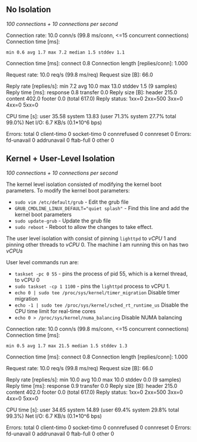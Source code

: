 ## No Isolation 

*100 connections + 10 connections per second*


Connection rate: 10.0 conn/s (99.8 ms/conn, <=15 concurrent connections)
Connection time [ms]:
```
min 0.6 avg 1.7 max 7.2 median 1.5 stddev 1.1
```
Connection time [ms]: connect 0.8
Connection length [replies/conn]: 1.000

Request rate: 10.0 req/s (99.8 ms/req)
Request size [B]: 66.0

Reply rate [replies/s]: min 7.2 avg 10.0 max 13.0 stddev 1.5 (9 samples)
Reply time [ms]: response 0.8 transfer 0.0
Reply size [B]: header 215.0 content 402.0 footer 0.0 (total 617.0)
Reply status: 1xx=0 2xx=500 3xx=0 4xx=0 5xx=0

CPU time [s]: user 35.58 system 13.83 (user 71.3% system 27.7% total 99.0%)
Net I/O: 6.7 KB/s (0.1*10^6 bps)

Errors: total 0 client-timo 0 socket-timo 0 connrefused 0 connreset 0
Errors: fd-unavail 0 addrunavail 0 ftab-full 0 other 0

## Kernel + User-Level Isolation 

*100 connections + 10 connections per second*

The kernel level isolation consisted of modifying the kernel boot parameters. To modify the kernel boot parameters:
- `sudo vim /etc/default/grub` - Edit the grub file
- `GRUB_CMDLINE_LINUX_DEFAULT="quiet splash"` - Find this line and add the kernel boot parameters
- `sudo update-grub` - Update the grub file 
- `sudo reboot` - Reboot to allow the changes to take effect. 

The user level isolation with consist of pinning `lighttpd` to *vCPU* 1 and pinning other threads to *vCPU* 0. The machine I am running this on has two *vCPUs*

User level commands run are:
- `taskset -pc 0 55` - pins the process of pid 55, which is a kernel thread, to vCPU 0
- `sudo taskset -cp 1 1100` - pins the `lighttpd` process to vCPU 1. 
- `echo 0 | sudo tee /proc/sys/kernel/timer_migration` Disable timer migration
- `echo -1 | sudo tee /proc/sys/kernel/sched_rt_runtime_us` Disable the CPU time limit for real-time cores
- `echo 0 > /proc/sys/kernel/numa_balancing` Disable NUMA balancing


Connection rate: 10.0 conn/s (99.8 ms/conn, <=15 concurrent connections)
Connection time [ms]: 
```
min 0.5 avg 1.7 max 21.5 median 1.5 stddev 1.3
```
Connection time [ms]: connect 0.8
Connection length [replies/conn]: 1.000

Request rate: 10.0 req/s (99.8 ms/req)
Request size [B]: 66.0

Reply rate [replies/s]: min 10.0 avg 10.0 max 10.0 stddev 0.0 (9 samples)
Reply time [ms]: response 0.9 transfer 0.0
Reply size [B]: header 215.0 content 402.0 footer 0.0 (total 617.0)
Reply status: 1xx=0 2xx=500 3xx=0 4xx=0 5xx=0

CPU time [s]: user 34.65 system 14.89 (user 69.4% system 29.8% total 99.3%)
Net I/O: 6.7 KB/s (0.1*10^6 bps)

Errors: total 0 client-timo 0 socket-timo 0 connrefused 0 connreset 0
Errors: fd-unavail 0 addrunavail 0 ftab-full 0 other 0
